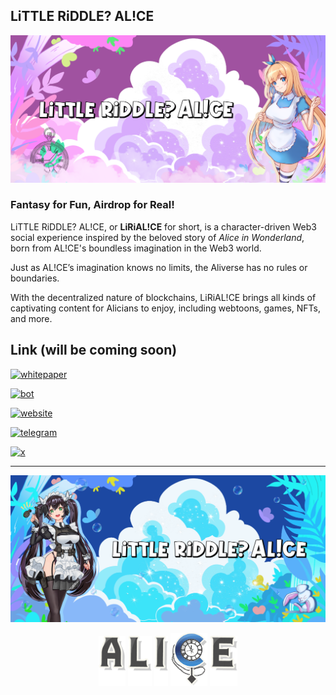 ## LiTTLE RiDDLE? AL!CE

![LRA3](https://github.com/lirialice/lirialice/blob/main/Banner_01.png)

### Fantasy for Fun, Airdrop for Real!
LiTTLE RiDDLE? AL!CE, or **LiRiAL!CE** for short, is a character-driven Web3 social experience inspired by the beloved story of _Alice in Wonderland_, born from AL!CE's boundless imagination in the Web3 world.

Just as AL!CE’s imagination knows no limits, the Aliverse has no rules or boundaries.

With the decentralized nature of blockchains, LiRiAL!CE brings all kinds of captivating content for Alicians to enjoy, including webtoons, games, NFTs, and more.

## Link (will be coming soon)

[![whitepaper](https://img.shields.io/badge/whitepaper-lirial!ce-4ADDF9.svg?style=for-the-badge&logo=gitbook&logoColor=white)](https://app.gitbook.com/o/WngDNa1CdcHbyrIVqPNs/s/V7NJ8N9e3Pq6kWr1Dy53/)

[![bot](https://img.shields.io/badge/bot-lirial!ce-4ADDF9.svg?style=for-the-badge&logo=probot&logoColor=white)](https://lirialice.io)

[![website](https://img.shields.io/badge/website-lirial!ce-4ADDF9.svg?style=for-the-badge&logo=googlehome&logoColor=white)](https://lirialice.io)

[![telegram](https://img.shields.io/badge/telegram-lirial!ce-4ADDF9.svg?style=for-the-badge&logo=telegram&logoColor=white)](https://lirialice.io)

[![x](https://img.shields.io/badge/x-lirial!ce-4ADDF9.svg?style=for-the-badge&logo=x&logoColor=white)](https://lirialice.io)

- - -

![LRA3](https://github.com/lirialice/lirialice/blob/main/Banner_02_1.png)

<p align="center">
<img src="https://github.com/lirialice/lirialice/blob/main/aa.png" height="80"> 
<img src="https://github.com/lirialice/lirialice/blob/main/ll.png" height="80"> 
<img src="https://github.com/lirialice/lirialice/blob/main/ii.png" height="80"> <img src="https://github.com/lirialice/lirialice/blob/main/c.gif" height="85"> 
<img src="https://github.com/lirialice/lirialice/blob/main/ee.png" height="80"> </p>

